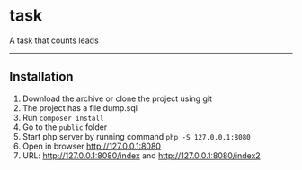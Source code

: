 # task
A task that counts leads

----
## Installation

1. Download the archive or clone the project using git
2. The project has a file dump.sql
3. Run `composer install`
4. Go to the `public` folder 
5. Start php server by running command `php -S 127.0.0.1:8080` 
6. Open in browser http://127.0.0.1:8080
7. URL: http://127.0.0.1:8080/index and http://127.0.0.1:8080/index2
